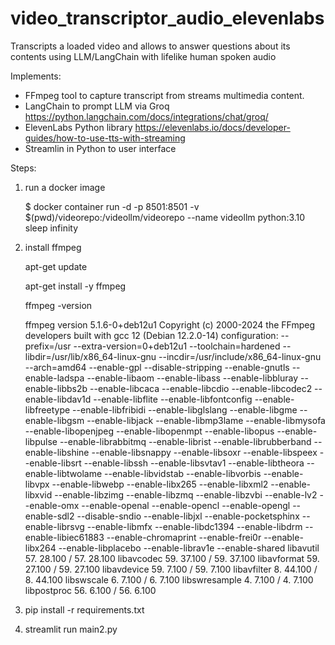 # video_transcriptor_audio_elevenlabs
Transcripts a loaded video and allows to answer questions about its contents using LLM/LangChain with lifelike human spoken audio

Implements:
- FFmpeg tool to capture transcript from streams multimedia content. 
- LangChain to prompt LLM via Groq https://python.langchain.com/docs/integrations/chat/groq/
- ElevenLabs Python library https://elevenlabs.io/docs/developer-guides/how-to-use-tts-with-streaming
- Streamlin in Python to user interface

Steps:

1) run a docker image

   $ docker container run -d -p 8501:8501 -v $(pwd)/videorepo:/videollm/videorepo --name videollm python:3.10 sleep infinity

2) install ffmpeg

   apt-get update
   
   apt-get install -y ffmpeg
   
   ffmpeg -version

   ffmpeg version 5.1.6-0+deb12u1 Copyright (c) 2000-2024 the FFmpeg developers
built with gcc 12 (Debian 12.2.0-14)
configuration: --prefix=/usr --extra-version=0+deb12u1 --toolchain=hardened --libdir=/usr/lib/x86_64-linux-gnu --incdir=/usr/include/x86_64-linux-gnu --arch=amd64 --enable-gpl --disable-stripping --enable-gnutls --enable-ladspa --enable-libaom --enable-libass --enable-libbluray --enable-libbs2b --enable-libcaca --enable-libcdio --enable-libcodec2 --enable-libdav1d --enable-libflite --enable-libfontconfig --enable-libfreetype --enable-libfribidi --enable-libglslang --enable-libgme --enable-libgsm --enable-libjack --enable-libmp3lame --enable-libmysofa --enable-libopenjpeg --enable-libopenmpt --enable-libopus --enable-libpulse --enable-librabbitmq --enable-librist --enable-librubberband --enable-libshine --enable-libsnappy --enable-libsoxr --enable-libspeex --enable-libsrt --enable-libssh --enable-libsvtav1 --enable-libtheora --enable-libtwolame --enable-libvidstab --enable-libvorbis --enable-libvpx --enable-libwebp --enable-libx265 --enable-libxml2 --enable-libxvid --enable-libzimg --enable-libzmq --enable-libzvbi --enable-lv2 --enable-omx --enable-openal --enable-opencl --enable-opengl --enable-sdl2 --disable-sndio --enable-libjxl --enable-pocketsphinx --enable-librsvg --enable-libmfx --enable-libdc1394 --enable-libdrm --enable-libiec61883 --enable-chromaprint --enable-frei0r --enable-libx264 --enable-libplacebo --enable-librav1e --enable-shared
libavutil      57. 28.100 / 57. 28.100
libavcodec     59. 37.100 / 59. 37.100
libavformat    59. 27.100 / 59. 27.100
libavdevice    59.  7.100 / 59.  7.100
libavfilter     8. 44.100 /  8. 44.100
libswscale      6.  7.100 /  6.  7.100
libswresample   4.  7.100 /  4.  7.100
libpostproc    56.  6.100 / 56.  6.100

3) pip install -r requirements.txt

4) streamlit run main2.py